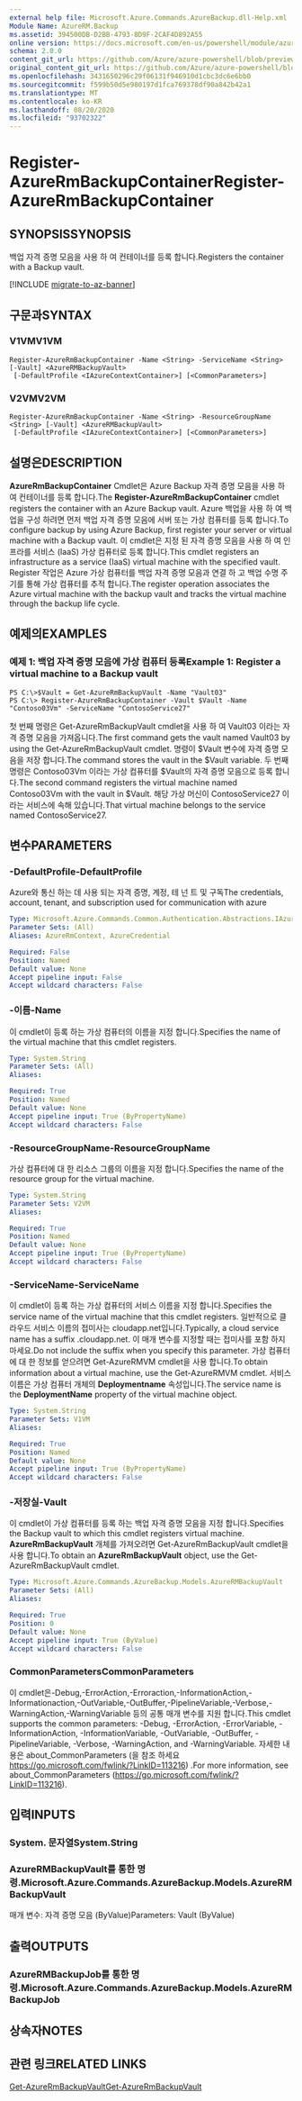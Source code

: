 ```yaml
---
external help file: Microsoft.Azure.Commands.AzureBackup.dll-Help.xml
Module Name: AzureRM.Backup
ms.assetid: 394500DB-D2BB-4793-8D9F-2CAF4D892A55
online version: https://docs.microsoft.com/en-us/powershell/module/azurerm.backup/register-azurermbackupcontainer
schema: 2.0.0
content_git_url: https://github.com/Azure/azure-powershell/blob/preview/src/ResourceManager/AzureBackup/Commands.AzureBackup/help/Register-AzureRmBackupContainer.md
original_content_git_url: https://github.com/Azure/azure-powershell/blob/preview/src/ResourceManager/AzureBackup/Commands.AzureBackup/help/Register-AzureRmBackupContainer.md
ms.openlocfilehash: 3431650296c29f06131f946910d1cbc3dc6e6bb0
ms.sourcegitcommit: f599b50d5e980197d1fca769378df90a842b42a1
ms.translationtype: MT
ms.contentlocale: ko-KR
ms.lasthandoff: 08/20/2020
ms.locfileid: "93702322"
---
```

# <span data-ttu-id="3c2af-101">Register-AzureRmBackupContainer</span><span class="sxs-lookup"><span data-stu-id="3c2af-101">Register-AzureRmBackupContainer</span></span>

## <span data-ttu-id="3c2af-102">SYNOPSIS</span><span class="sxs-lookup"><span data-stu-id="3c2af-102">SYNOPSIS</span></span>
<span data-ttu-id="3c2af-103">백업 자격 증명 모음을 사용 하 여 컨테이너를 등록 합니다.</span><span class="sxs-lookup"><span data-stu-id="3c2af-103">Registers the container with a Backup vault.</span></span>

[!INCLUDE [migrate-to-az-banner](../../includes/migrate-to-az-banner.md)]

## <span data-ttu-id="3c2af-104">구문과</span><span class="sxs-lookup"><span data-stu-id="3c2af-104">SYNTAX</span></span>

### <span data-ttu-id="3c2af-105">V1VM</span><span class="sxs-lookup"><span data-stu-id="3c2af-105">V1VM</span></span>
```
Register-AzureRmBackupContainer -Name <String> -ServiceName <String> [-Vault] <AzureRMBackupVault>
 [-DefaultProfile <IAzureContextContainer>] [<CommonParameters>]
```

### <span data-ttu-id="3c2af-106">V2VM</span><span class="sxs-lookup"><span data-stu-id="3c2af-106">V2VM</span></span>
```
Register-AzureRmBackupContainer -Name <String> -ResourceGroupName <String> [-Vault] <AzureRMBackupVault>
 [-DefaultProfile <IAzureContextContainer>] [<CommonParameters>]
```

## <span data-ttu-id="3c2af-107">설명은</span><span class="sxs-lookup"><span data-stu-id="3c2af-107">DESCRIPTION</span></span>
<span data-ttu-id="3c2af-108">**AzureRmBackupContainer** Cmdlet은 Azure Backup 자격 증명 모음을 사용 하 여 컨테이너를 등록 합니다.</span><span class="sxs-lookup"><span data-stu-id="3c2af-108">The **Register-AzureRmBackupContainer** cmdlet registers the container with an Azure Backup vault.</span></span>
<span data-ttu-id="3c2af-109">Azure 백업을 사용 하 여 백업을 구성 하려면 먼저 백업 자격 증명 모음에 서버 또는 가상 컴퓨터를 등록 합니다.</span><span class="sxs-lookup"><span data-stu-id="3c2af-109">To configure backup by using Azure Backup, first register your server or virtual machine with a Backup vault.</span></span>
<span data-ttu-id="3c2af-110">이 cmdlet은 지정 된 자격 증명 모음을 사용 하 여 인프라를 서비스 (IaaS) 가상 컴퓨터로 등록 합니다.</span><span class="sxs-lookup"><span data-stu-id="3c2af-110">This cmdlet registers an infrastructure as a service (IaaS) virtual machine with the specified vault.</span></span>
<span data-ttu-id="3c2af-111">Register 작업은 Azure 가상 컴퓨터를 백업 자격 증명 모음과 연결 하 고 백업 수명 주기를 통해 가상 컴퓨터를 추적 합니다.</span><span class="sxs-lookup"><span data-stu-id="3c2af-111">The register operation associates the Azure virtual machine with the backup vault and tracks the virtual machine through the backup life cycle.</span></span>

## <span data-ttu-id="3c2af-112">예제의</span><span class="sxs-lookup"><span data-stu-id="3c2af-112">EXAMPLES</span></span>

### <span data-ttu-id="3c2af-113">예제 1: 백업 자격 증명 모음에 가상 컴퓨터 등록</span><span class="sxs-lookup"><span data-stu-id="3c2af-113">Example 1: Register a virtual machine to a Backup vault</span></span>
```
PS C:\>$Vault = Get-AzureRmBackupVault -Name "Vault03"
PS C:\> Register-AzureRmBackupContainer -Vault $Vault -Name "Contoso03Vm" -ServiceName "ContosoService27"
```

<span data-ttu-id="3c2af-114">첫 번째 명령은 Get-AzureRmBackupVault cmdlet을 사용 하 여 Vault03 이라는 자격 증명 모음을 가져옵니다.</span><span class="sxs-lookup"><span data-stu-id="3c2af-114">The first command gets the vault named Vault03 by using the Get-AzureRmBackupVault cmdlet.</span></span>
<span data-ttu-id="3c2af-115">명령이 $Vault 변수에 자격 증명 모음을 저장 합니다.</span><span class="sxs-lookup"><span data-stu-id="3c2af-115">The command stores the vault in the $Vault variable.</span></span>
<span data-ttu-id="3c2af-116">두 번째 명령은 Contoso03Vm 이라는 가상 컴퓨터를 $Vault의 자격 증명 모음으로 등록 합니다.</span><span class="sxs-lookup"><span data-stu-id="3c2af-116">The second command registers the virtual machine named Contoso03Vm with the vault in $Vault.</span></span>
<span data-ttu-id="3c2af-117">해당 가상 머신이 ContosoService27 이라는 서비스에 속해 있습니다.</span><span class="sxs-lookup"><span data-stu-id="3c2af-117">That virtual machine belongs to the service named ContosoService27.</span></span>

## <span data-ttu-id="3c2af-118">변수</span><span class="sxs-lookup"><span data-stu-id="3c2af-118">PARAMETERS</span></span>

### <span data-ttu-id="3c2af-119">-DefaultProfile</span><span class="sxs-lookup"><span data-stu-id="3c2af-119">-DefaultProfile</span></span>
<span data-ttu-id="3c2af-120">Azure와 통신 하는 데 사용 되는 자격 증명, 계정, 테 넌 트 및 구독</span><span class="sxs-lookup"><span data-stu-id="3c2af-120">The credentials, account, tenant, and subscription used for communication with azure</span></span>

```yaml
Type: Microsoft.Azure.Commands.Common.Authentication.Abstractions.IAzureContextContainer
Parameter Sets: (All)
Aliases: AzureRmContext, AzureCredential

Required: False
Position: Named
Default value: None
Accept pipeline input: False
Accept wildcard characters: False
```

### <span data-ttu-id="3c2af-121">-이름</span><span class="sxs-lookup"><span data-stu-id="3c2af-121">-Name</span></span>
<span data-ttu-id="3c2af-122">이 cmdlet이 등록 하는 가상 컴퓨터의 이름을 지정 합니다.</span><span class="sxs-lookup"><span data-stu-id="3c2af-122">Specifies the name of the virtual machine that this cmdlet registers.</span></span>

```yaml
Type: System.String
Parameter Sets: (All)
Aliases:

Required: True
Position: Named
Default value: None
Accept pipeline input: True (ByPropertyName)
Accept wildcard characters: False
```

### <span data-ttu-id="3c2af-123">-ResourceGroupName</span><span class="sxs-lookup"><span data-stu-id="3c2af-123">-ResourceGroupName</span></span>
<span data-ttu-id="3c2af-124">가상 컴퓨터에 대 한 리소스 그룹의 이름을 지정 합니다.</span><span class="sxs-lookup"><span data-stu-id="3c2af-124">Specifies the name of the resource group for the virtual machine.</span></span>

```yaml
Type: System.String
Parameter Sets: V2VM
Aliases:

Required: True
Position: Named
Default value: None
Accept pipeline input: True (ByPropertyName)
Accept wildcard characters: False
```

### <span data-ttu-id="3c2af-125">-ServiceName</span><span class="sxs-lookup"><span data-stu-id="3c2af-125">-ServiceName</span></span>
<span data-ttu-id="3c2af-126">이 cmdlet이 등록 하는 가상 컴퓨터의 서비스 이름을 지정 합니다.</span><span class="sxs-lookup"><span data-stu-id="3c2af-126">Specifies the service name of the virtual machine that this cmdlet registers.</span></span>
<span data-ttu-id="3c2af-127">일반적으로 클라우드 서비스 이름의 접미사는 cloudapp.net입니다.</span><span class="sxs-lookup"><span data-stu-id="3c2af-127">Typically, a cloud service name has a suffix .cloudapp.net.</span></span>
<span data-ttu-id="3c2af-128">이 매개 변수를 지정할 때는 접미사를 포함 하지 마세요.</span><span class="sxs-lookup"><span data-stu-id="3c2af-128">Do not include the suffix when you specify this parameter.</span></span>
<span data-ttu-id="3c2af-129">가상 컴퓨터에 대 한 정보를 얻으려면 Get-AzureRMVM cmdlet을 사용 합니다.</span><span class="sxs-lookup"><span data-stu-id="3c2af-129">To obtain information about a virtual machine, use the Get-AzureRMVM cmdlet.</span></span>
<span data-ttu-id="3c2af-130">서비스 이름은 가상 컴퓨터 개체의 **Deploymentname** 속성입니다.</span><span class="sxs-lookup"><span data-stu-id="3c2af-130">The service name is the **DeploymentName** property of the virtual machine object.</span></span>

```yaml
Type: System.String
Parameter Sets: V1VM
Aliases:

Required: True
Position: Named
Default value: None
Accept pipeline input: True (ByPropertyName)
Accept wildcard characters: False
```

### <span data-ttu-id="3c2af-131">-저장실</span><span class="sxs-lookup"><span data-stu-id="3c2af-131">-Vault</span></span>
<span data-ttu-id="3c2af-132">이 cmdlet이 가상 컴퓨터를 등록 하는 백업 자격 증명 모음을 지정 합니다.</span><span class="sxs-lookup"><span data-stu-id="3c2af-132">Specifies the Backup vault to which this cmdlet registers virtual machine.</span></span>
<span data-ttu-id="3c2af-133">**AzureRmBackupVault** 개체를 가져오려면 Get-AzureRmBackupVault cmdlet을 사용 합니다.</span><span class="sxs-lookup"><span data-stu-id="3c2af-133">To obtain an **AzureRmBackupVault** object, use the Get-AzureRmBackupVault cmdlet.</span></span>

```yaml
Type: Microsoft.Azure.Commands.AzureBackup.Models.AzureRMBackupVault
Parameter Sets: (All)
Aliases:

Required: True
Position: 0
Default value: None
Accept pipeline input: True (ByValue)
Accept wildcard characters: False
```

### <span data-ttu-id="3c2af-134">CommonParameters</span><span class="sxs-lookup"><span data-stu-id="3c2af-134">CommonParameters</span></span>
<span data-ttu-id="3c2af-135">이 cmdlet은-Debug,-ErrorAction,-Erroraction,-InformationAction,-Informationaction,-OutVariable,-OutBuffer,-PipelineVariable,-Verbose,-WarningAction,-WarningVariable 등의 공통 매개 변수를 지원 합니다.</span><span class="sxs-lookup"><span data-stu-id="3c2af-135">This cmdlet supports the common parameters: -Debug, -ErrorAction, -ErrorVariable, -InformationAction, -InformationVariable, -OutVariable, -OutBuffer, -PipelineVariable, -Verbose, -WarningAction, and -WarningVariable.</span></span> <span data-ttu-id="3c2af-136">자세한 내용은 about_CommonParameters (을 참조 하세요 https://go.microsoft.com/fwlink/?LinkID=113216) .</span><span class="sxs-lookup"><span data-stu-id="3c2af-136">For more information, see about_CommonParameters (https://go.microsoft.com/fwlink/?LinkID=113216).</span></span>

## <span data-ttu-id="3c2af-137">입력</span><span class="sxs-lookup"><span data-stu-id="3c2af-137">INPUTS</span></span>

### <span data-ttu-id="3c2af-138">System. 문자열</span><span class="sxs-lookup"><span data-stu-id="3c2af-138">System.String</span></span>

### <span data-ttu-id="3c2af-139">AzureRMBackupVault를 통한 명령.</span><span class="sxs-lookup"><span data-stu-id="3c2af-139">Microsoft.Azure.Commands.AzureBackup.Models.AzureRMBackupVault</span></span>
<span data-ttu-id="3c2af-140">매개 변수: 자격 증명 모음 (ByValue)</span><span class="sxs-lookup"><span data-stu-id="3c2af-140">Parameters: Vault (ByValue)</span></span>

## <span data-ttu-id="3c2af-141">출력</span><span class="sxs-lookup"><span data-stu-id="3c2af-141">OUTPUTS</span></span>

### <span data-ttu-id="3c2af-142">AzureRMBackupJob를 통한 명령.</span><span class="sxs-lookup"><span data-stu-id="3c2af-142">Microsoft.Azure.Commands.AzureBackup.Models.AzureRMBackupJob</span></span>

## <span data-ttu-id="3c2af-143">상속자</span><span class="sxs-lookup"><span data-stu-id="3c2af-143">NOTES</span></span>

## <span data-ttu-id="3c2af-144">관련 링크</span><span class="sxs-lookup"><span data-stu-id="3c2af-144">RELATED LINKS</span></span>

[<span data-ttu-id="3c2af-145">Get-AzureRmBackupVault</span><span class="sxs-lookup"><span data-stu-id="3c2af-145">Get-AzureRmBackupVault</span></span>](./Get-AzureRmBackupVault.md)


